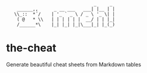 ```
                                 _     _
    ______,,      _ __ ___   ___| |__ | |
   \\_::  *´/    | '_ ` _ \ / _ \ '_ \| |
    ( @   * \\   | | | | | |  __/ | | |_|
    /______*\    |_| |_| |_|\___|_| |_(_)
```


# the-cheat
Generate beautiful cheat sheets from Markdown tables
